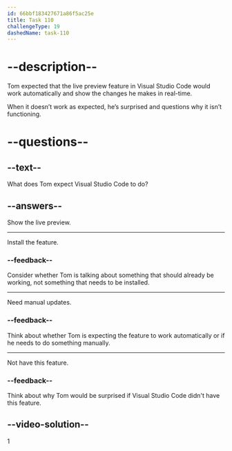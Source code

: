 ```yaml
---
id: 66bbf183427671a86f5ac25e
title: Task 110
challengeType: 19
dashedName: task-110
---
```


<!-- Audio Reference:
Tom: The live preview isn't showing in Visual Studio Code. Isn't it supposed to support that feature? -->

# --description--

Tom expected that the live preview feature in Visual Studio Code would work automatically and show the changes he makes in real-time. 

When it doesn’t work as expected, he’s surprised and questions why it isn’t functioning.

# --questions--

## --text--

What does Tom expect Visual Studio Code to do?

## --answers--

Show the live preview.

---

Install the feature.

### --feedback--

Consider whether Tom is talking about something that should already be working, not something that needs to be installed.

---

Need manual updates.

### --feedback--

Think about whether Tom is expecting the feature to work automatically or if he needs to do something manually.

---

Not have this feature.

### --feedback--

Think about why Tom would be surprised if Visual Studio Code didn't have this feature.
  
## --video-solution--

1
